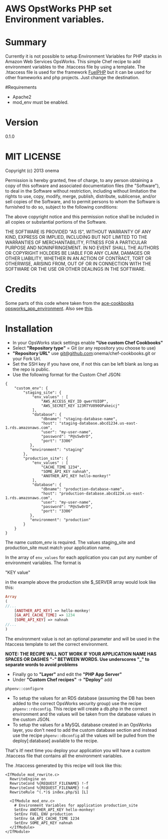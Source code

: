 # AWS OpstWorks PHP set Environment variables. 

# Summary

Currently it is not possible to setup Environment Variables for PHP stacks in 
 Amazon Web Services OpsWorks. This simple Chef recipe to add environment variables 
 to the .htaccess file by using a template.  The .htaccess file is used for the 
 framework [FuelPHP](http://fuelphp.com) but it can be used for other frameworks
 and php projects. Just change the destination. 

#Requirements
* Apache2
* mod_env must be enabled. 

# Version
0.1.0

# MIT LICENSE

Copyright (c) 2013 onema

Permission is hereby granted, free of charge, to any person obtaining a copy of this software and associated documentation files (the "Software"), to deal in the Software without restriction, including without limitation the rights to use, copy, modify, merge, publish, distribute, sublicense, and/or sell copies of the Software, and to permit persons to whom the Software is furnished to do so, subject to the following conditions:

The above copyright notice and this permission notice shall be included in all copies or substantial portions of the Software.

THE SOFTWARE IS PROVIDED "AS IS", WITHOUT WARRANTY OF ANY KIND, EXPRESS OR IMPLIED, INCLUDING BUT NOT LIMITED TO THE WARRANTIES OF MERCHANTABILITY, FITNESS FOR A PARTICULAR PURPOSE AND NONINFRINGEMENT. IN NO EVENT SHALL THE AUTHORS OR COPYRIGHT HOLDERS BE LIABLE FOR ANY CLAIM, DAMAGES OR OTHER LIABILITY, WHETHER IN AN ACTION OF CONTRACT, TORT OR OTHERWISE, ARISING FROM, OUT OF OR IN CONNECTION WITH THE SOFTWARE OR THE USE OR OTHER DEALINGS IN THE SOFTWARE.

# Credits
Some parts of this code where taken from the [ace-cookbooks opsworks_app_environment](https://github.com/ace-cookbooks/opsworks_app_environment). Also see [this](https://forums.aws.amazon.com/thread.jspa?threadID=118107).

# Installation
- In your OpsWorks stack settings enable **"Use custom Chef Cookbooks"**
- Select **"Repository type"** = Git (or any repository you choose to use)
- **"Repository URL"** use git@github.com:onema/chef-cookbooks.git or your Fork Url.
- Set the SSH key if you have one, if not this can be left blank as long as the repo is public. 
- Use the following format for the Custom Chef JSON:

```
{ 
    "custom_env": {
        "staging_site": {
            "env_values" : [ 
                "AWS_ACCESS_KEY_ID qwerYUIOP",
                "AWS_SECRET_KEY 123RTYU890OPakeicj"
            ],
            "database": {
                "dbname": "staging-database-name", 
                "host": "staging-database.abcd1234.us-east-1.rds.amazonaws.com", 
                "user": "my-user-name", 
                "password": "P@s5w0rD",
                "port": "3306"
           },
           "environment": "staging" 
        },
        "production_site": {
            "env_values" : [ 
                "CACHE_TIME 1234", 
                "SOME_API_KEY nahnah", 
                "ANOTHER_API_KEY hello-monkey!" 
            ],
            "database": {
                "dbname": "production-database-name", 
                "host": "production-database.abcd1234.us-east-1.rds.amazonaws.com", 
                "user": "my-user-name", 
                "password": "P@s5w0rD",
                "port": "3306"
           },
           "environment": "production" 
        }
    }
}
```

The name custom_env is required. The values staging_site and production_site must match your application name.

In the array of ```env_values``` for each application you can put any number of environment variables. The format is

"KEY value"

in the example above the production site $_SERVER array would look like this:

```php
Array
(
//... 
    [ANOTHER_API_KEY] => hello-monkey!
    [GA_API_CACHE_TIME] => 1234
    [SOME_API_KEY] => nahnah
//... 
)
```

The environment value is not an optional parameter and will be used in the htaccess template to set the correct environment.

**NOTE: THE RECIPE WILL NOT WORK IF YOUR APPLICATION NAME HAS SPACES OR DASHES "-" BETWEEN WORDS. Use underscores "_" to separate words to avoid problems**

- Finally go to **"Layer"** and edit the **"PHP App Server"**
- Under **"Custom Chef recipes"** -> **"Deploy"** add 

``` phpenv::configure ```

- To setup the values for an RDS database (assuming the DB has been added to the correct OpsWorks security group)
use the recipe ```phpenv::rdsconfig```. This recipe will create a db.php in the correct environment and the values 
will be taken from the database values in the custom JSON. 
- To setup the values for a MySQL database created in an OpsWorks layer, you don't need to add the custom database section and 
instead use the recipe ```phpenv::dbconfig``` all the values will be pulled from the deploy[:database] available to the recipe. 

That's it! next time you deploy your application you will have a custom .htaccess file that contains all the environment variables. 

The .htaccess generated by this recipe will look like this:

```
<IfModule mod_rewrite.c>
  RewriteEngine on 
  RewriteCond %{REQUEST_FILENAME} !-f 
  RewriteCond %{REQUEST_FILENAME} !-d 
  RewriteRule ^(.*)$ index.php/$1 [L] 
  
  <IfModule mod_env.c> 
    # Environment Variables for application production_site 
    SetEnv ANOTHER_API_KEY hello-monkey! 
    SetEnv FUEL_ENV production 
    SetEnv GA_API_CACHE_TIME 1234 
    SetEnv SOME_API_KEY nahnah 
  </IfModule> 
</IfModule>
```
